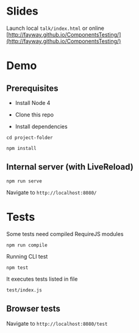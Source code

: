 # Slides

Launch local `talk/index.html` or online [http://fayway.github.io/ComponentsTesting/](http://fayway.github.io/ComponentsTesting/)

# Demo

## Prerequisites

- Install Node 4

- Clone this repo

- Install dependencies

```
cd project-folder
```

```
npm install
```

## Internal server (with LiveReload)

```
npm run serve
```

Navigate to `http://localhost:8080/`


# Tests

Some tests need compiled RequireJS modules

```
npm run compile
```

Running CLI test

```
npm test
```

It executes tests listed in file

```
test/index.js
```

## Browser tests

Navigate to `http://localhost:8080/test`



